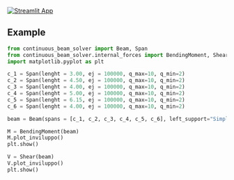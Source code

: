 [![Streamlit App](https://static.streamlit.io/badges/streamlit_badge_black_white.svg)](https://continuous-beam-solver.streamlitapp.com/)

## Example 
```python
from continuous_beam_solver import Beam, Span
from continuous_beam_solver.internal_forces import BendingMoment, Shear
import matplotlib.pyplot as plt

c_1 = Span(lenght = 3.00, ej = 100000, q_max=10, q_min=2)
c_2 = Span(lenght = 4.50, ej = 100000, q_max=10, q_min=2)
c_3 = Span(lenght = 4.00, ej = 100000, q_max=10, q_min=2)
c_4 = Span(lenght = 5.00, ej = 100000, q_max=10, q_min=2)
c_5 = Span(lenght = 6.15, ej = 100000, q_max=10, q_min=2)
c_6 = Span(lenght = 4.00, ej = 100000, q_max=10, q_min=2)

beam = Beam(spans = [c_1, c_2, c_3, c_4, c_5, c_6], left_support="Simple", right_support="Fixed")

M = BendingMoment(beam)
M.plot_inviluppo()
plt.show()

V = Shear(beam)
V.plot_inviluppo()
plt.show()
```
